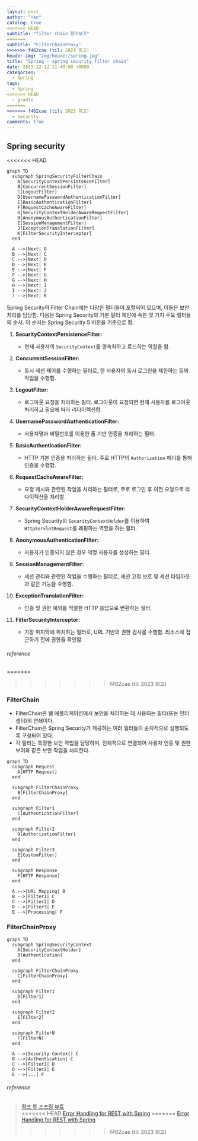 ```yaml
---
layout: post
author: "Yan"
catalog: true
<<<<<<< HEAD
subtitle: "filter chain 뜯어보기"
=======
subtitle: "FilterChainProxy"
>>>>>>> f462cae (til: 2023 회고)
header-img: "img/header/spring.jpg"
title: "Spring - spring security filter chain"
date: 2023-12-12 11:40:08 +0000
categories:
  - Spring
tags:
  - Spring
<<<<<<< HEAD
  - gradle
=======
>>>>>>> f462cae (til: 2023 회고)
  - security
comments: true
---
```


## Spring security

<<<<<<< HEAD
```mermaid
graph TD
  subgraph SpringSecurityFilterChain
    A[SecurityContextPersistenceFilter]
    B[ConcurrentSessionFilter]
    C[LogoutFilter]
    D[UsernamePasswordAuthenticationFilter]
    E[BasicAuthenticationFilter]
    F[RequestCacheAwareFilter]
    G[SecurityContextHolderAwareRequestFilter]
    H[AnonymousAuthenticationFilter]
    I[SessionManagementFilter]
    J[ExceptionTranslationFilter]
    K[FilterSecurityInterceptor]
  end

  A -->|Next| B
  B -->|Next| C
  C -->|Next| D
  D -->|Next| E
  E -->|Next| F
  F -->|Next| G
  G -->|Next| H
  H -->|Next| I
  I -->|Next| J
  J -->|Next| K

```

Spring Security의 Filter Chain에는 다양한 필터들이 포함되어 있으며, 이들은 보안 처리를 담당함. 다음은 Spring Security의 기본 필터 체인에 속한 몇 가지 주요 필터들의 순서. 이 순서는 Spring Security 5 버전을 기준으로 함.

1. **SecurityContextPersistenceFilter:**
   - 현재 사용자의 `SecurityContext`를 영속화하고 로드하는 역할을 함.

2. **ConcurrentSessionFilter:**
   - 동시 세션 제어를 수행하는 필터로, 한 사용자의 동시 로그인을 제한하는 등의 작업을 수행함.

3. **LogoutFilter:**
   - 로그아웃 요청을 처리하는 필터. 로그아웃이 요청되면 현재 사용자를 로그아웃 처리하고 필요에 따라 리다이렉션함.

4. **UsernamePasswordAuthenticationFilter:**
   - 사용자명과 비밀번호를 이용한 폼 기반 인증을 처리하는 필터.

5. **BasicAuthenticationFilter:**
   - HTTP 기본 인증을 처리하는 필터. 주로 HTTP의 `Authorization` 헤더를 통해 인증을 수행함.

6. **RequestCacheAwareFilter:**
   - 요청 캐시와 관련된 작업을 처리하는 필터로, 주로 로그인 후 이전 요청으로 리다이렉션을 처리함.

7. **SecurityContextHolderAwareRequestFilter:**
   - Spring Security의 `SecurityContextHolder`를 이용하여 `HttpServletRequest`를 래핑하는 역할을 하는 필터.

8. **AnonymousAuthenticationFilter:**
   - 사용자가 인증되지 않은 경우 익명 사용자를 생성하는 필터.

9. **SessionManagementFilter:**
   - 세션 관리와 관련된 작업을 수행하는 필터로, 세션 고정 보호 및 세션 타임아웃과 같은 기능을 수행함.

10. **ExceptionTranslationFilter:**
    - 인증 및 권한 예외를 적절한 HTTP 응답으로 변환하는 필터.

11. **FilterSecurityInterceptor:**
    - 가장 마지막에 위치하는 필터로, URL 기반의 권한 검사를 수행함. 리소스에 접근하기 전에 권한을 확인함.


###### reference

=======
>>>>>>> f462cae (til: 2023 회고)
### FilterChain

- FilterChain은 웹 애플리케이션에서 보안을 처리하는 데 사용되는 필터(또는 인터셉터)의 연쇄이다. 
- FilterChain은 Spring Security가 제공하는 여러 필터들이 순차적으로 실행되도록 구성되어 있다. 
- 각 필터는 특정한 보안 작업을 담당하며, 전체적으로 연결되어 사용자 인증 및 권한 부여와 같은 보안 작업을 처리한다.

```mermaid
graph TD
  subgraph Request
    A[HTTP Request]
  end

  subgraph FilterChainProxy
    B[FilterChainProxy]
  end

  subgraph Filter1
    C[AuthenticationFilter]
  end

  subgraph Filter2
    D[AuthorizationFilter]
  end

  subgraph Filter3
    E[CustomFilter]
  end

  subgraph Response
    F[HTTP Response]
  end

  A -->|URL Mapping| B
  B -->|Filter1| C
  C -->|Filter2| D
  D -->|Filter3| E
  E -->|Processing| F
```

### FilterChainProxy

```mermaid
graph TD
  subgraph SpringSecurityContext
    A[SecurityContextHolder]
    B[Authentication]
  end

  subgraph FilterChainProxy
    C[FilterChainProxy]
  end

  subgraph Filter1
    D[Filter1]
  end

  subgraph Filter2
    E[Filter2]
  end

  subgraph FilterN
    F[FilterN]
  end

  A -->|Security Context| C
  B -->|Authentication| C
  C -->|Filter1| D
  D -->|Filter2| E
  E -->|...| F

```

###### reference

> [점프 투 스프링 부트](https://wikidocs.net/160957#requiredargsconstructor)  
<<<<<<< HEAD
> [Error Handling for REST with Spring](https://www.baeldung.com/exception-handling-for-rest-with-spring)
=======
> [Error Handling for REST with Spring](https://www.baeldung.com/exception-handling-for-rest-with-spring)
>>>>>>> f462cae (til: 2023 회고)
